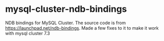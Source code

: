 mysql-cluster-ndb-bindings
==========================

NDB bindings for MySQL Cluster.  The source code is from https://launchpad.net/ndb-bindings. Made a few fixes to it to make it work with mysql cluster 7.3
